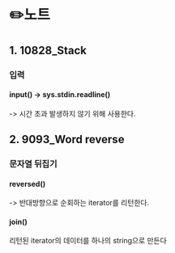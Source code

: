 # ✏️노트

## 1. 10828_Stack

### 입력
#### input() -> sys.stdin.readline()
-> 시간 초과 발생하지 않기 위해 사용한다.

## 2. 9093_Word reverse

### 문자열 뒤집기
#### reversed()
-> 반대방향으로 순회하는 iterator를 리턴한다.
#### join()
리턴된 iterator의 데이터를 하나의 string으로 만든다